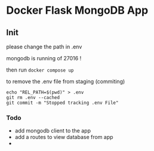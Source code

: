 # Docker Flask MongoDB App

## Init

please change the path in .env

mongodb is running of 27016 !

then run `docker compose up`

to remove the .env file from staging (commiting)
 
    echo "REL_PATH=$(pwd)" > .env
    git rm .env --cached
    git commit -m "Stopped tracking .env File"

### Todo

- add mongodb client to the app
- add a routes to view database from app
- 
